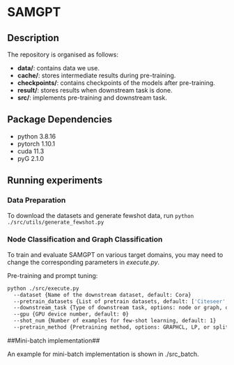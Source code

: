 # SAMGPT
## Description

The repository is organised as follows:

- **data/**: contains data we use.
- **cache/**: stores intermediate results during pre-training.
- **checkpoints/**: contains checkpoints of the models after pre-training.
- **result/**: stores results when downstream task is done.
- **src/**: implements pre-training and downstream task.

## Package Dependencies

- python 3.8.16
- pytorch 1.10.1
- cuda 11.3
- pyG 2.1.0

## Running experiments
### Data Preparation
To download the datasets and generate fewshot data, run `python ./src/utils/generate_fewshot.py`

### Node Classification and Graph Classification
To train and evaluate SAMGPT on various target domains, you may need to change the corresponding parameters in *execute.py*.

Pre-training and prompt tuning:
```bash
python ./src/execute.py 
  --dataset {Name of the downstream dataset, default: Cora} 
  --pretrain_datasets {List of pretrain datasets, default: ['Citeseer', 'Pubmed', 'Photo', 'Computers', 'FacebookPagePage', 'LastFMAsia']} 
  --downstream_task {Type of downstream task, options: node or graph, default: node}
  --gpu {GPU device number, default: 0} 
  --shot_num {Number of examples for few-shot learning, default: 1} 
  --pretrain_method {Pretraining method, options: GRAPHCL, LP, or splitLP, default: GRAPHCL}  
```

##Mini-batch implementation##

An example for mini-batch implementation is shown in ./src_batch. 
